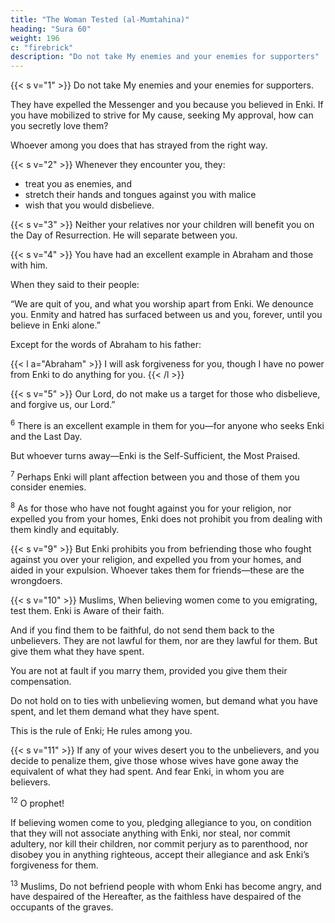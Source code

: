 ```yaml
---
title: "The Woman Tested (al-Mumtahina)"
heading: "Sura 60"
weight: 196
c: "firebrick"
description: "Do not take My enemies and your enemies for supporters"
---
```



{{< s v="1" >}}  Do not take My enemies and your enemies for supporters.

<!-- , offering them affection, when they have disbelieved in what has come to you of the Truth.  -->

They have expelled the Messenger and you because you believed in Enki. If you have mobilized to strive for My cause, seeking My approval, how can you secretly love them? 

<!-- I know what you conceal and what you reveal. -->

Whoever among you does that has strayed from the right way.


{{< s v="2" >}}  Whenever they encounter you, they:
- treat you as enemies, and
- stretch their hands and tongues against you with malice
- wish that you would disbelieve.

{{< s v="3" >}}  Neither your relatives nor your children will benefit you on the Day of Resurrection. He will separate between you. 

{{< s v="4" >}}  You have had an excellent example in Abraham and those with him.

When they said to their people:

“We are quit of you, and what you worship apart from Enki. We denounce you. Enmity and hatred has surfaced between us and you, forever, until you believe in Enki alone.” 

Except for the words of Abraham to his father:

{{< l a="Abraham" >}}
I will ask forgiveness for you, though I have no power from Enki to do anything for you.
{{< /l >}}


{{< s v="5" >}} Our Lord, do not make us a target for those who disbelieve, and forgive us, our Lord.”

<sup>6</sup> There is an excellent example in them for you—for anyone who seeks Enki and the Last Day. 

But whoever turns away—Enki is the Self-Sufficient, the Most Praised.

<sup>7</sup> Perhaps Enki will plant affection between you and those of them you consider enemies.

<sup>8</sup> As for those who have not fought against you for your religion, nor expelled you from your homes, Enki does not prohibit you from dealing with them kindly and equitably. 


{{< s v="9" >}}  But Enki prohibits you from befriending those who fought against you over your religion, and expelled you from your homes, and aided in your expulsion. Whoever takes them for friends—these are the wrongdoers.

{{< s v="10" >}}  Muslims,  When believing women come to you emigrating, test them. Enki is Aware of their faith. 

And if you find them to be faithful, do not send them back to the unbelievers. They are not lawful for them, nor are they lawful for them. But give them what they have spent. 

You are not at fault if you marry them, provided you give them
their compensation. 

Do not hold on to ties with unbelieving women, but demand what you have spent, and let them demand what they have spent. 

This is the rule of Enki; He rules among you.

{{< s v="11" >}}  If any of your wives desert you to the unbelievers, and you decide to penalize them, give those whose wives have gone away the equivalent of what they had spent. And fear Enki,
in whom you are believers.

<sup>12</sup> O prophet! 

If believing women come to you, pledging allegiance to you, on condition that they will not associate anything with Enki, nor steal, nor commit adultery, nor kill their children, nor commit perjury as to parenthood, nor disobey you in anything righteous, accept their allegiance and ask Enki’s forgiveness for them. 

<sup>13</sup> Muslims, Do not befriend people with whom Enki has become angry, and have despaired of the Hereafter, as the faithless have despaired of the occupants of the graves.

